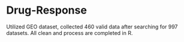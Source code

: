 # Drug-Response
Utilized GEO dataset, collected 460 valid data after searching for 997 datasets. All clean and process are completed in R.
